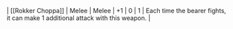 | [[Rokker Choppa]] | Melee | Melee | +1  | 0   | 1   | Each time the bearer fights, it can make 1 additional attack with this weapon. | 